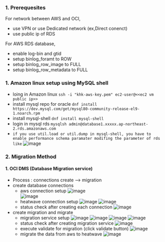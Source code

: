 ### 1. Prerequesites    
For network between AWS and OCI,   
- use VPN or use Dedicated network (ex,Direct conenct)
- use public ip of RDS

For AWS RDS database,
- enable log-bin and gtid 
- setup binlog_foramt to ROW
- setup binlog_row_image to FULL
- setup binlog_row_metadata to FULL

### 1. Amazon linux setup using MySQL shell
- loing in Amazon linux
  ```ssh -i "khk-aws-key.pem" ec2-user@<<ec2 vm public ip>>```
- install mysql repo for oracle
  ```dnf install https://dev.mysql.com/get/mysql80-community-release-el9-1.noarch.rpm```
- install mysql-shell
  ```dnf install mysql-shell```
- login in mysql rds
  ```mysqlsh admin@database1.xxxxx.ap-northeast-2.rds.amazonaws.com```
- `if you use util.load or util.dump in mysql-shell, you have to enable performance schema paramater modifing the parameter of rds like`
  ![image](https://github.com/user-attachments/assets/2c898dbf-5175-4dcd-ab50-90045e518dfb)

### 2. Migration Method
#### 1. OCI DMS (Database Migration service)
- Process :  connections create --> migration
- create database connections
  - aws connection setup
    ![image](https://github.com/user-attachments/assets/cc6b076f-9a0b-48a6-bdb7-2b532266c75b)   
    ![image](https://github.com/user-attachments/assets/387a4b14-c9b5-4087-9795-02e81044e970)
  - heatwave connection setup
    ![image](https://github.com/user-attachments/assets/f09b5c8c-8f0f-45a6-b853-727b2b2c0ae7)
    ![image](https://github.com/user-attachments/assets/4f6a4bc3-1f9e-4ab2-8ef1-a87697f8d4d9)
  - status check after creating each connection
    ![image](https://github.com/user-attachments/assets/f38f1121-2aa2-42e3-a400-1833573f4733)
- create migration and migrate
  - migration service setup
    ![image](https://github.com/user-attachments/assets/4e89b5d7-063d-46a9-85d4-bcfbdba4aebe)
    ![image](https://github.com/user-attachments/assets/525c1a1f-fa61-418a-a38b-8d3f9963b750)
    ![image](https://github.com/user-attachments/assets/ff3bf1f0-624d-4ead-9be9-da4ec4449e4a)
    ![image](https://github.com/user-attachments/assets/6ce23834-cc0e-40dc-931c-26b7e59555b2)
  - status check after creating migration service
    ![image](https://github.com/user-attachments/assets/48abc3b5-3208-49e5-9a2f-78822b48b4fe)
  - execute validate for migration (click validate button)
    ![image](https://github.com/user-attachments/assets/e332a95b-86f8-4b5f-b459-f76fa1356151)
  - migrate the data from aws to heatwave
    ![image](https://github.com/user-attachments/assets/1c0a2a85-bce2-48a2-8e8b-69f44643d434)
    





